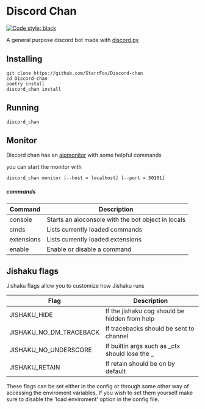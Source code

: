 # Discord Chan

[![Code style: black](https://img.shields.io/badge/code%20style-black-000000.svg)](https://github.com/psf/black)

A general purpose discord bot made with [discord.py](https://github.com/Rapptz/discord.py)

## Installing
```shell script
git clone https://github.com/StarrFox/Discord-chan
cd Discord-chan
poetry install
discord_chan install
```

## Running
```shell script
discord_chan
```

## Monitor
Discord chan has an [aiomonitor](https://pypi.org/projects/aiomonitor) with some helpful commands

you can start the monitor with
```shell script
discord_chan monitor [--host = localhost] [--port = 50101]
```
##### commands
Command | Description
--- | ---
console | Starts an aioconsole with the bot object in locals
cmds | Lists currently loaded commands
extensions | Lists currently loaded extensions
enable | Enable or disable a command

## Jishaku flags
Jishaku flags allow you to customize how Jishaku runs

Flag | Description
--- | ---
JISHAKU_HIDE | If the jishaku cog should be hidden from help
JISHAKU_NO_DM_TRACEBACK | If tracebacks should be sent to channel
JISHAKU_NO_UNDERSCORE | If builtin args such as _ctx should lose the _
JISHAKU_RETAIN | If retain should be on by default

These flags can be set either in the config or through some other way of accessing
the enviroment variables.
If you wish to set them yourself make sure to disable the 'load enviroment' option
in the config file.
